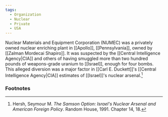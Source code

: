 ```yaml
---
tags:
  - Organization
  - Nuclear
  - Private
  - USA
---
```

Nuclear Materials and Equipment Corporation (NUMEC) was a privately owned nuclear enriching plant in [[Apollo]], [[Pennsylvania]], owned by [[Zalman Mordecai Shapiro]]. It was suspected by the [[Central Intelligence Agency|CIA]] and others of having smuggled more than two hundred pounds of weapons-grade uranium to [[Israel]], enough for four bombs. This alleged diversion was a major factor in [[Carl E. Duckett]]'s [[Central Intelligence Agency|CIA]] estimates of [[Israel]]'s nuclear arsenal.[^1]

### Footnotes

[^1]: Hersh, Seymour M. *The Samson Option: Israel's Nuclear Arsenal and American Foreign Policy*. Random House, 1991. Chapter 14, 18.